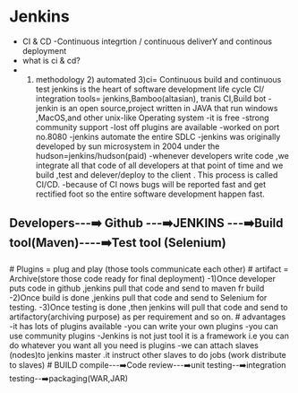 # Jenkins
- CI & CD -Continuous integrtion / continuous deliverY and continous deployment
- what is ci & cd?
- 1) methodology 2) automated
     3)ci= Continuous build and continuous test
   jenkins is the  heart of software development life cycle
CI/  integration tools= jenkins,Bamboo(altasian), tranis CI,Build bot
-jenkin is an open source,project written in JAVA that run windows ,MacOS,and other unix-like Operating system
-it is free
-strong community support
-lost off plugins are available
-worked on port no.8080
-jenkins automate the entire  SDLC
-jenkins was originally developed by sun microsystem in 2004 under the hudson=jenkins/hudson(paid)
-whenever developers write code ,we integrate all that code of all developers at that point of time and we build ,test and delever/deploy to the client . This process is called CI/CD.
-because of CI nows bugs will be reported fast and get rectified foot so the entire software development happen fast.
<h2> Developers---➡️ Github ---➡️JENKINS ---➡️Build tool(Maven)----➡️Test tool (Selenium)
</h2>
  # Plugins = plug and play (those tools communicate each other)
  # artifact = Archive(store those code ready for final deployment)
  -1)Once developer puts code in github ,jenkins pull that code and send to maven fr build
  -2)Once build is done ,jenkins pull that code and send to Selenium for testing.
  -3)Once testing is done ,then jenkins will pull that code and send to artifactory(archiving purpose) as per requirement and so on.
  # advantages
  -it has lots of plugins available
  -you can write your own plugins
  -you can use community plugins
  -Jenkins is not just tool it is a framework i.e you can do whatever you want all you need is plugins
  -we can attach slaves (nodes)to jenkins master .it instruct other slaves to do jobs (work distribute to slaves)
  # BUILD
  compile---➡️Code review---➡️unit testing--➡️integration testing--➡️packaging(WAR,JAR)
